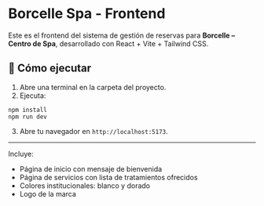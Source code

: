 # Borcelle Spa - Frontend

Este es el frontend del sistema de gestión de reservas para **Borcelle – Centro de Spa**, desarrollado con React + Vite + Tailwind CSS.

## 🚀 Cómo ejecutar

1. Abre una terminal en la carpeta del proyecto.
2. Ejecuta:

```
npm install
npm run dev
```

3. Abre tu navegador en `http://localhost:5173`.

---

Incluye:
- Página de inicio con mensaje de bienvenida
- Página de servicios con lista de tratamientos ofrecidos
- Colores institucionales: blanco y dorado
- Logo de la marca